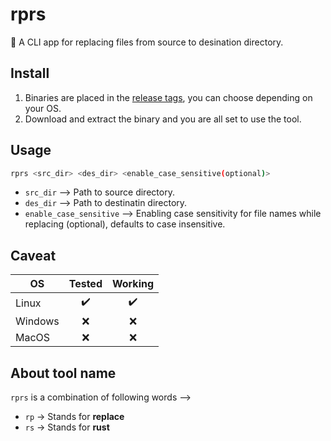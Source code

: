 # rprs
:crab: A CLI app for replacing files from source to desination directory.

## Install
1. Binaries are placed in the [release tags](https://github.com/Karthik-d-k/rprs/releases/tag/v0.1.0-alpha), you can choose depending on your OS.
2. Download and extract the binary and you are all set to use the tool.

## Usage
```bash
rprs <src_dir> <des_dir> <enable_case_sensitive(optional)>
```
- `src_dir` --> Path to source directory.
- `des_dir` --> Path to destinatin directory.
- `enable_case_sensitive` --> Enabling case sensitivity for file names while replacing (optional), defaults to case insensitive.

## Caveat
|OS      | Tested           | Working          |
|--------|:----------------:|:----------------:|
|Linux   |:heavy_check_mark:|:heavy_check_mark:|
|Windows |:x:               |:x:               |
|MacOS   |:x:               |:x:               |

## About tool name
`rprs` is a combination of following words -->
- `rp` -> Stands for **replace**
- `rs` -> Stands for **rust**
